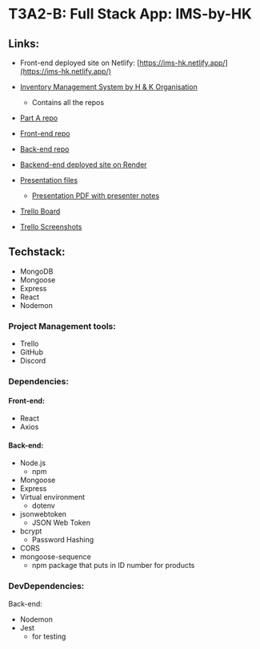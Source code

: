 # T3A2-B: Full Stack App: IMS-by-HK

## Links:
- Front-end deployed site on Netlify: [https://ims-hk.netlify.app/](https://ims-hk.netlify.app/)

- [Inventory Management System by H & K Organisation](https://github.com/IMS-by-HK)
    - Contains all the repos
- [Part A repo](https://github.com/IMS-by-HK/T3A2-A)
- [Front-end repo](https://github.com/IMS-by-HK/IMS-Frontend)
- [Back-end repo](https://github.com/IMS-by-HK/IMS-Database)
- [Backend-end deployed site on Render](https://ims-backend-2qfp.onrender.com/)
- [Presentation files](/docs/Presentation/)
    - [Presentation PDF with presenter notes](/docs/Presentation/Inventory%20Management_System-with%20presenter%20notes.pdf)
- [Trello Board](https://trello.com/b/RkNm85hb)
- [Trello Screenshots](/docs/Trello%20Screenshots/)


## Techstack:
- MongoDB
- Mongoose
- Express
- React
- Nodemon

### Project Management tools:
- Trello
- GitHub
- Discord

### Dependencies:
#### Front-end:
- React
- Axios

#### Back-end:
- Node.js
    - npm
- Mongoose
- Express
- Virtual environment
    - dotenv
- jsonwebtoken
    - JSON Web Token
- bcrypt
    - Password Hashing
- CORS
- mongoose-sequence
    - npm package that puts in ID number for products

### DevDependencies:
Back-end:
- Nodemon
- Jest 
    - for testing